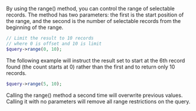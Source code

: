 By using the range() method, you can control the range of selectable records. The method has two parameters: the first is the start position of the range, and the second is the number of selectable records from the beginning of the range.

```php
// Limit the result to 10 records
// where 0 is offset and 10 is limit
$query->range(0, 10);

```

The following example will instruct the result set to start at the 6th record found (the count starts at 0) rather than the first and to return only 10 records.

```php
$query->range(5, 10);

```

Calling the range() method a second time will overwrite previous values. Calling it with no parameters will remove all range restrictions on the query.